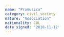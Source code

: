 ```yaml
---
name: "Promusica"
category: civil_society
nature: "Association"
nationality: COL
date_signed: '2018-11-12'
---
```

    